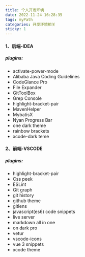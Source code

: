 ```yaml
---
title: 个人开发环境
date: 2022-11-24 16:28:35
tags: myPath
categories: 开发环境相关
sticky: 1
---
```


#### 1、后端-IDEA

##### plugins:

- activate-power-mode 
- Alibaba Java Coding Guidelines
- CodeGlance Pro
- File Expander
- GitToolBox
- Grep Console
- highlight-bracket-pair
- MavenHelper
- MybatisX
- Nyan Progress Bar
- one dark theme
- rainbow brackets
- xcode-dark teme

#### 2、前端-VSCODE

##### plugins:

- highlight-bracket-pair
- Css peek
- ESLint
- Git graph
- git history
- github theme
- gitlens
- javascript(es6) code snippets
- live server
- markdown all in one
- on dark pro
- vetur
- vscode-icons
- vue 3 snippets
- xcode theme
